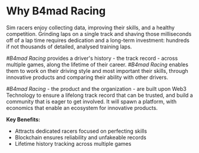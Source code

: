 # Why B4mad Racing

Sim racers enjoy collecting data, improving their skills, and a healthy competition. Grinding laps on a single track and shaving those milliseconds off of a lap time requires dedication and a long-term investment: hundreds if not thousands of detailed, analysed training laps.

*#B4mad Racing* provides a driver's history - the track record - across multiple games, along the lifetime of their career. *#B4mad Racing* enables them to work on their driving style and most important their skills, through innovative products and comparing their ability with other drivers.

*#B4mad Racing* - the product and the organization - are built upon Web3 Technology to ensure a lifelong track record that can be trusted, and build a community that is eager to get involved. It will spawn a platform, with economics that enable an ecosystem for innovative products.

**Key Benefits:**
* Attracts dedicated racers focused on perfecting skills
* Blockchain ensures reliability and unfakeable records 
* Lifetime history tracking across multiple games
